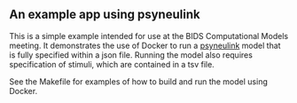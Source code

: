 ## An example app using psyneulink

This is a simple example intended for use at the BIDS Computational Models meeting. It demonstrates the use of Docker to run a [psyneulink](https://princetonuniversity.github.io/PsyNeuLink/) model that is fully specified within a json file.  Running the model also requires specification of stimuli, which are contained in a tsv file.  

See the Makefile for examples of how to build and run the model using Docker.